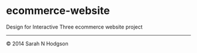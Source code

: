 ecommerce-website
=================

Design for Interactive Three ecommerce website project

---

© 2014 Sarah N Hodgson
